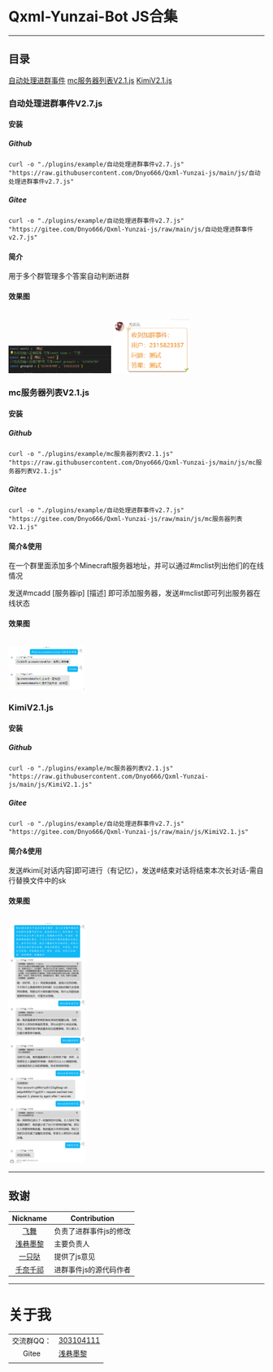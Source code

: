 # Qxml-Yunzai-Bot JS合集

---

## 目录

[自动处理进群事件](https://github.com/Dnyo666/Qxml-Yunzai-js#自动处理进群事件V2.7.js)
[mc服务器列表V2.1.js](https://github.com/Dnyo666/Qxml-Yunzai-js#mc服务器列表V2.1.js)
[KimiV2.1.js](https://github.com/Dnyo666/Qxml-Yunzai-js#KimiV2.1.js)

### 自动处理进群事件V2.7.js

#### 安装

##### Github

```
curl -o "./plugins/example/自动处理进群事件v2.7.js" "https://raw.githubusercontent.com/Dnyo666/Qxml-Yunzai-js/main/js/自动处理进群事件v2.7.js"
```
##### Gitee
```
curl -o "./plugins/example/自动处理进群事件v2.7.js" "https://gitee.com/Dnyo666/Qxml-Yunzai-js/raw/main/js/自动处理进群事件v2.7.js"
```

#### 简介

用于多个群管理多个答案自动判断进群

#### 效果图

  <br>
    <img src="./img/1.png" width="40%" height="20%">
    <img src="./img/2.png" width="30%" height="20%">

### mc服务器列表V2.1.js

#### 安装

##### Github

```
curl -o "./plugins/example/mc服务器列表V2.1.js" "https://raw.githubusercontent.com/Dnyo666/Qxml-Yunzai-js/main/js/mc服务器列表V2.1.js"
```
##### Gitee
```
curl -o "./plugins/example/自动处理进群事件v2.7.js" "https://gitee.com/Dnyo666/Qxml-Yunzai-js/raw/main/js/mc服务器列表V2.1.js"
```

#### 简介&使用

在一个群里面添加多个Minecraft服务器地址，并可以通过#mclist列出他们的在线情况

发送#mcadd [服务器ip] [描述] 即可添加服务器，发送#mclist即可列出服务器在线状态

#### 效果图

  <br>
    <img src="./img/mc-1.png" width="30%" height="20%">

### KimiV2.1.js

#### 安装

##### Github

```
curl -o "./plugins/example/mc服务器列表V2.1.js" "https://raw.githubusercontent.com/Dnyo666/Qxml-Yunzai-js/main/js/KimiV2.1.js"
```
##### Gitee
```
curl -o "./plugins/example/自动处理进群事件v2.7.js" "https://gitee.com/Dnyo666/Qxml-Yunzai-js/raw/main/js/KimiV2.1.js"
```

#### 简介&使用

发送#kimi[对话内容]即可进行（有记忆），发送#结束对话将结束本次长对话-需自行替换文件中的sk

#### 效果图

  <br>
    <img src="./img/kimi-1.png" width="30%" height="20%">

---


## 致谢
| Nickname                                                     | Contribution                        |
| :----------------------------------------------------------: | ----------------------------------- |
|[飞舞](https://github.com/Catrong) | 负责了进群事件js的修改 |
|[浅巷墨黎](https://github.com/dnyo666) | 主要负责人 |
|[一只哒]() | 提供了js意见 |
|[千奈千祁](https://gitee.com/qiannqq/yunzai-plugin-JS) | 进群事件js的源代码作者 |
--- 

# 关于我

| | |
| :----------------------------------------------------------: | ----------------------------------- |
| 交流群QQ： | [303104111](http://qm.qq.com/cgi-bin/qm/qr?_wv=1027&k=q_jnwK0Fvmt41oGM6G67R4mm7evxxt-3&authKey=0PJdkDi7kf6KLmq5Jty3LMEgvPIJIxBrZp6beSQWWHRSkca%2FvclKT1geLnr3Okjm&noverify=0&group_code=303104111)|
| Gitee | [浅巷墨黎](https://gitee.com/Dnyo666) |
| | |
